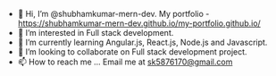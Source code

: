 - 👋 Hi, I’m @shubhamkumar-mern-dev. My portfolio - https://shubhamkumar-mern-dev.github.io/my-portfolio.github.io/
- 👀 I’m interested in Full stack development.
- 🌱 I’m currently learning Angular.js, React.js, Node.js and Javascript.
- 💞️ I’m looking to collaborate on Full stack development project.
- 📫 How to reach me ... Email me at sk5876170@gmail.com

<!---
shubhamkumar-mern-dev/shubhamkumar-mern-dev is a ✨ special ✨ repository because its `README.md` (this file) appears on your GitHub profile.
You can click the Preview link to take a look at your changes.
--->
